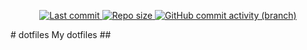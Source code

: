 <div align="center">
<p>
    <a href="/pulse">
        <img alt="Last commit" src="https://img.shields.io/github/last-commit/Ganji00/dotfiles?color=C3E88D&style=for-the-badge"/>
    </a>
    <a href="/">
        <img alt="Repo size" src="https://img.shields.io/github/repo-size/Ganji00/dotfiles?color=FF5370&style=for-the-badge"/>
    </a>
    <a href="/">
        <img alt="GitHub commit activity (branch)" src="https://img.shields.io/github/commit-activity/t/Ganji00/dotfiles?style=for-the-badge&color=%2382AAFF">
    </a>
</p>
</div>
# dotfiles
My dotfiles
##
